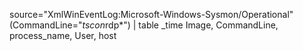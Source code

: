 source="XmlWinEventLog:Microsoft-Windows-Sysmon/Operational"
(CommandLine="*tscon*rdp*")
| table _time Image, CommandLine, process_name, User, host